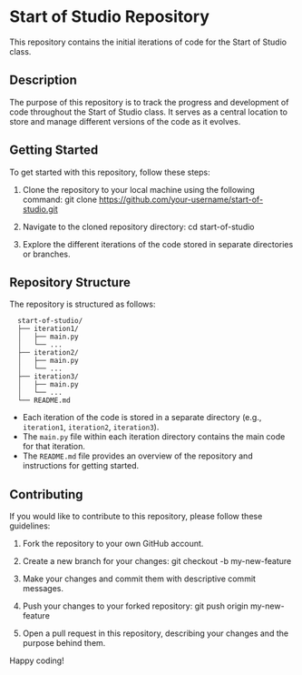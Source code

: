 # Start of Studio Repository

This repository contains the initial iterations of code for the Start of Studio class.

## Description

The purpose of this repository is to track the progress and development of code throughout the Start of Studio class. It serves as a central location to store and manage different versions of the code as it evolves.

## Getting Started

To get started with this repository, follow these steps:

1. Clone the repository to your local machine using the following command:
	git clone https://github.com/your-username/start-of-studio.git

2. Navigate to the cloned repository directory:
	cd start-of-studio

3. Explore the different iterations of the code stored in separate directories or branches.

## Repository Structure

The repository is structured as follows:
```
  start-of-studio/
  ├── iteration1/
  │   ├── main.py
  │   └── ...
  ├── iteration2/
  │   ├── main.py
  │   └── ...
  ├── iteration3/
  │   ├── main.py
  │   └── ...
  └── README.md

```

- Each iteration of the code is stored in a separate directory (e.g., `iteration1`, `iteration2`, `iteration3`).
- The `main.py` file within each iteration directory contains the main code for that iteration.
- The `README.md` file provides an overview of the repository and instructions for getting started.

## Contributing

If you would like to contribute to this repository, please follow these guidelines:

1. Fork the repository to your own GitHub account.
2. Create a new branch for your changes:
	git checkout -b my-new-feature

3. Make your changes and commit them with descriptive commit messages.
4. Push your changes to your forked repository:
	git push origin my-new-feature

5. Open a pull request in this repository, describing your changes and the purpose behind them.


Happy coding!

